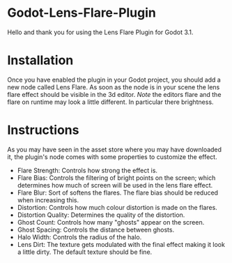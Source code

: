 # Godot-Lens-Flare-Plugin

Hello and thank you for using the Lens Flare Plugin for Godot 3.1.

# Installation

Once you have enabled the plugin in your Godot project, you should add a new node called Lens Flare. As soon as the node is in your scene the lens flare effect should be visible in the 3d editor.
*Note* the editors flare and the flare on runtime may look a little different. In particular there brightness.

# Instructions

As you may have seen in the asset store where you may have downloaded it, the plugin's node comes with some properties to customize the effect.

- Flare Strength: Controls how strong the effect is.
- Flare Bias: Controls the filtering of bright points on the screen; which determines how much of screen will be used in the lens flare effect.
- Flare Blur: Sort of softens the flares. The flare bias should be reduced when increasing this.
- Distortion: Controls how much colour distortion is made on the flares.
- Distortion Quality: Determines the quality of the distortion.
- Ghost Count: Controls how many "ghosts" appear on the screen.
- Ghost Spacing: Controls the distance between ghosts.
- Halo Width: Controls the radius of the halo.
- Lens Dirt: The texture gets modulated with the final effect making it look a little dirty. The default texture should be fine.
